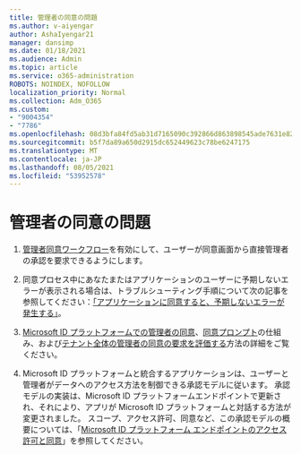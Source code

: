 ```yaml
---
title: 管理者の同意の問題
ms.author: v-aiyengar
author: AshaIyengar21
manager: dansimp
ms.date: 01/18/2021
ms.audience: Admin
ms.topic: article
ms.service: o365-administration
ROBOTS: NOINDEX, NOFOLLOW
localization_priority: Normal
ms.collection: Adm_O365
ms.custom:
- "9004354"
- "7786"
ms.openlocfilehash: 08d3bfa84fd5ab31d7165090c392866d863898545ade7631e820a100eef89dea
ms.sourcegitcommit: b5f7da89a650d2915dc652449623c78be6247175
ms.translationtype: MT
ms.contentlocale: ja-JP
ms.lasthandoff: 08/05/2021
ms.locfileid: "53952578"
---
```

# <a name="admin-consent-issues"></a>管理者の同意の問題

1. [管理者同意ワークフロー](https://docs.microsoft.com/azure/active-directory/manage-apps/configure-admin-consent-workflow)を有効にして、ユーザーが同意画面から直接管理者の承認を要求できるようにします。

1. 同意プロセス中にあなたまたはアプリケーションのユーザーに予期しないエラーが表示される場合は、トラブルシューティング手順について次の記事を参照してください：[「アプリケーションに同意すると、予期しないエラーが発生する」](https://docs.microsoft.com/azure/active-directory/manage-apps/application-sign-in-unexpected-user-consent-error)。

1. [Microsoft ID プラットフォームでの管理者の同意](https://docs.microsoft.com/azure/active-directory/develop/v2-admin-consent)、[同意プロンプト](https://docs.microsoft.com/azure/active-directory/develop/v2-admin-consent)の仕組み、および[テナント全体の管理者の同意の要求を評価する](https://docs.microsoft.com/azure/active-directory/manage-apps/manage-consent-requests#evaluating-a-request-for-tenant-wide-admin-consent)方法の詳細をご覧ください。

1. Microsoft ID プラットフォームと統合するアプリケーションは、ユーザーと管理者がデータへのアクセス方法を制御できる承認モデルに従います。 承認モデルの実装は、Microsoft ID プラットフォームエンドポイントで更新され、それにより、アプリが Microsoft ID プラットフォームと対話する方法が変更されました。 スコープ、アクセス許可、同意など、この承認モデルの概要については、「[Microsoft ID プラットフォーム エンドポイントのアクセス許可と同意](https://docs.microsoft.com/azure/active-directory/manage-apps/manage-consent-requests#evaluating-a-request-for-tenant-wide-admin-consent)」を参照してください。